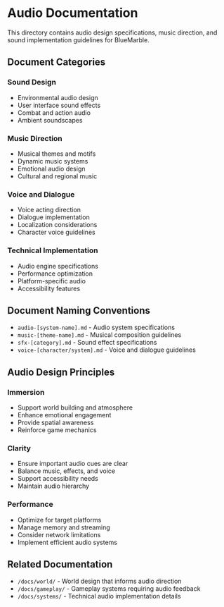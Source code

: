 # Audio Documentation

This directory contains audio design specifications, music direction, and sound implementation guidelines for BlueMarble.

## Document Categories

### Sound Design
- Environmental audio design
- User interface sound effects
- Combat and action audio
- Ambient soundscapes

### Music Direction
- Musical themes and motifs
- Dynamic music systems
- Emotional audio design
- Cultural and regional music

### Voice and Dialogue
- Voice acting direction
- Dialogue implementation
- Localization considerations
- Character voice guidelines

### Technical Implementation
- Audio engine specifications
- Performance optimization
- Platform-specific audio
- Accessibility features

## Document Naming Conventions

- `audio-[system-name].md` - Audio system specifications
- `music-[theme-name].md` - Musical composition guidelines
- `sfx-[category].md` - Sound effect specifications
- `voice-[character/system].md` - Voice and dialogue guidelines

## Audio Design Principles

### Immersion
- Support world building and atmosphere
- Enhance emotional engagement
- Provide spatial awareness
- Reinforce game mechanics

### Clarity
- Ensure important audio cues are clear
- Balance music, effects, and voice
- Support accessibility needs
- Maintain audio hierarchy

### Performance
- Optimize for target platforms
- Manage memory and streaming
- Consider network limitations
- Implement efficient audio systems

## Related Documentation

- `/docs/world/` - World design that informs audio direction
- `/docs/gameplay/` - Gameplay systems requiring audio feedback
- `/docs/systems/` - Technical audio implementation details
